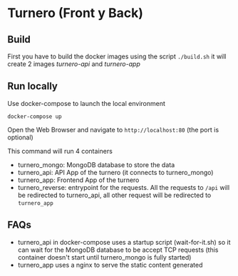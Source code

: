 # Turnero (Front y Back)

## Build 

First you have to build the docker images using the script `./build.sh` it will create 2 images *turnero-api* and *turnero-app*

## Run locally 

Use docker-compose to launch the local environment 

```docker-compose up```

Open the Web Browser and navigate to `http://localhost:80` (the port is optional)

This command will run 4 containers 

* turnero_mongo: MongoDB database to store the data 
* turnero_api: API App of the turnero (it connects to turnero_mongo)
* turnero_app: Frontend App of the turnero 
* turnero_reverse: entrypoint for the requests. All the requests to `/api` will be redirected to turnero_api, all other request will be redirected to `turnero_app`


## FAQs 

* turnero_api in docker-compose uses a startup script (wait-for-it.sh) so it can wait for the MongoDB database to be accept TCP requests (this container doesn't start until turnero_mongo is fully started)
* turnero_app uses a nginx to serve the static content generated 
